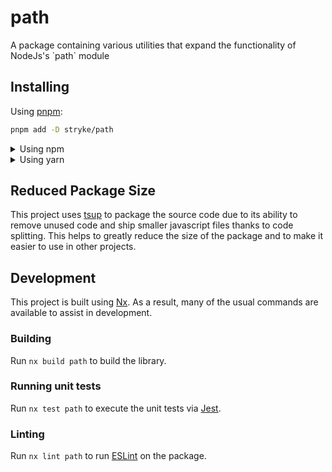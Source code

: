<!-- START header -->
<!-- END header -->

# path

A package containing various utilities that expand the functionality of
NodeJs&#39;s \`path\` module

<!-- START doctoc -->
<!-- END doctoc -->

## Installing

Using [pnpm](http://pnpm.io):

```bash
pnpm add -D stryke/path
```

<details>
  <summary>Using npm</summary>

```bash
npm install -D stryke/path
```

</details>

<details>
  <summary>Using yarn</summary>

```bash
yarn add -D stryke/path
```

</details>

## Reduced Package Size

This project uses [tsup](https://tsup.egoist.dev/) to package the source code
due to its ability to remove unused code and ship smaller javascript files
thanks to code splitting. This helps to greatly reduce the size of the package
and to make it easier to use in other projects.

## Development

This project is built using [Nx](https://nx.dev). As a result, many of the usual
commands are available to assist in development.

### Building

Run `nx build path` to build the library.

### Running unit tests

Run `nx test path` to execute the unit tests via [Jest](https://jestjs.io).

### Linting

Run `nx lint path` to run [ESLint](https://eslint.org/) on the package.

<!-- START footer -->
<!-- END footer -->
